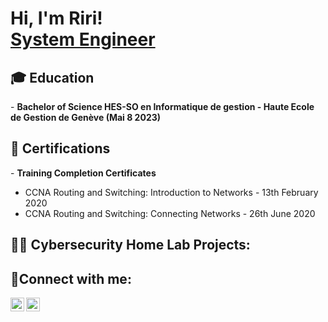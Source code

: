 <h1>Hi, I'm Riri! <br/><a href="https://www.linkedin.com/in/reniealmiral/">System Engineer</a></h1>

<h2>🎓 Education</h2>
- <b>Bachelor of Science HES-SO en Informatique de gestion - Haute Ecole de Gestion de Genève (Mai 8 2023)</b>

<h2>📜 Certifications </h2>
- <b>Training Completion Certificates</b>

  - CCNA Routing and Switching: Introduction to Networks - 13th February 2020
  - CCNA Routing and Switching: Connecting Networks - 26th June 2020

<h2>👨‍💻 Cybersecurity Home Lab Projects:</h2>

<h2>📱Connect with me:</h2>

[<img align="left" alt="RenieAlmiral | LinkedIn" width="22px" src="https://cdn.jsdelivr.net/npm/simple-icons@v3/icons/linkedin.svg" />][linkedin]
[<img align="left" alt="RenieAlmiral | PicoCTF" width="22px" src="https://cdn4.iconfinder.com/data/icons/game-production-9/64/63-256.png"/>][picoCTF]

[linkedin]: https://linkedin.com/in/reniealmiral
[picoCTF]: https://play.picoctf.org/users/ririjane


<!--
**joshmadakor1/joshmadakor1** is a ✨ _special_ ✨ repository because its `README.md` (this file) appears on your GitHub profile.

Here are some ideas to get you started:

- 🔭 I’m currently working on ...
- 🌱 I’m currently learning ...
- 👯 I’m looking to collaborate on ...
- 🤔 I’m looking for help with ...
- 💬 Ask me about ...
- 📫 How to reach me: ...
- 😄 Pronouns: ...
- ⚡ Fun fact: ...
-->
